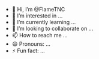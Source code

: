 - 👋 Hi, I’m @FlameTNC
- 👀 I’m interested in ...
- 🌱 I’m currently learning ...
- 💞️ I’m looking to collaborate on ...
- 📫 How to reach me ...
- 😄 Pronouns: ...
- ⚡ Fun fact: ...

<!---
FlameTNC/FlameTNC is a ✨ special ✨ repository because its `README.md` (this file) appears on your GitHub profile.
You can click the Preview link to take a look at your changes.
--->
